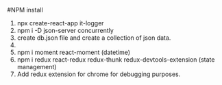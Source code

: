 #NPM install

1. npx create-react-app it-logger
2. npm i -D json-server concurrently
3. create db.json file and create a collection of json data.
4. <link href="https://fonts.googleapis.com/icon?family=Material+Icons"
   rel="stylesheet">
5. npm i moment react-moment (datetime)
6. npm i redux react-redux redux-thunk redux-devtools-extension (state management)
7. Add redux extension for chrome for debugging purposes.
